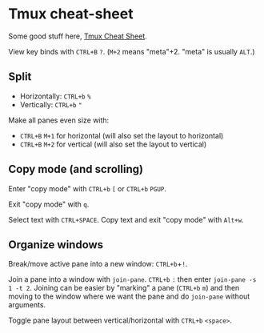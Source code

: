 # Tmux cheat-sheet

Some good stuff here, [Tmux Cheat Sheet](https://tmuxcheatsheet.com/).

View key binds with `CTRL+B` `?`. (`M+2` means "meta"+2. "meta" is usually `ALT`.)

## Split

- Horizontally: `CTRL+b` `%`
- Vertically: `CTRL+b` `"`

Make all panes even size with:

- `CTRL+B` `M+1` for horizontal (will also set the layout to horizontal)
- `CTRL+B` `M+2` for vertical (will also set the layout to vertical)

## Copy mode (and scrolling)

Enter "copy mode" with `CTRL+b` `[` or `CTRL+b` `PGUP`.

Exit "copy mode" with `q`.

Select text with `CTRL+SPACE`. Copy text and exit "copy mode" with `Alt+w`.

## Organize windows

Break/move active pane into a new window: `CTRL+b`+`!`.

Join a pane into a window with `join-pane`. `CTRL+b` `:` then enter `join-pane -s 1 -t 2`.
Joining can be easier by "marking" a pane (`CTRL+b` `m`) and then moving to the window
where we want the pane and do `join-pane` without arguments.

Toggle pane layout between vertical/horizontal with `CTRL+b` `<space>`.
